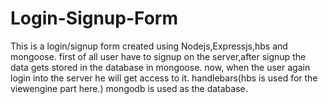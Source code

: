 # Login-Signup-Form
This is a login/signup form  created using Nodejs,Expressjs,hbs and mongoose.
first of all user have to signup on the server,after signup the data gets stored in the database in mongoose.
now, when the user again login into the server he will get access to it.
handlebars(hbs is used for the viewengine part here.)
mongodb is used as the database.